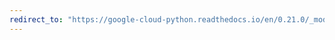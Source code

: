 ```yaml
---
redirect_to: "https://google-cloud-python.readthedocs.io/en/0.21.0/_modules/google/cloud/logging/handlers/handlers.html"
---
```


